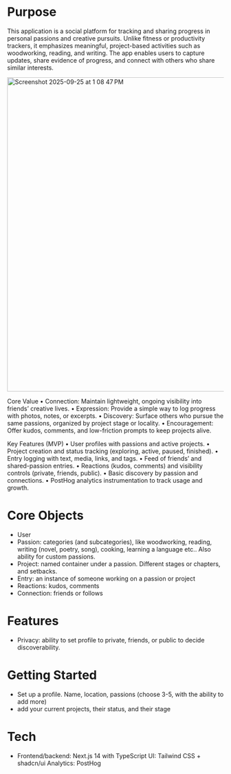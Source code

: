 # Purpose
This application is a social platform for tracking and sharing progress in personal passions and creative pursuits. Unlike fitness or productivity trackers, it emphasizes meaningful, project-based activities such as woodworking, reading, and writing. The app enables users to capture updates, share evidence of progress, and connect with others who share similar interests.

<img width="839" height="730" alt="Screenshot 2025-09-25 at 1 08 47 PM" src="https://github.com/user-attachments/assets/351c4fdf-5a40-47bd-ad66-b85ec5a3c036" />


Core Value
	• Connection: Maintain lightweight, ongoing visibility into friends’ creative lives.
	• Expression: Provide a simple way to log progress with photos, notes, or excerpts.
	• Discovery: Surface others who pursue the same passions, organized by project stage or locality.
	• Encouragement: Offer kudos, comments, and low-friction prompts to keep projects alive.

Key Features (MVP)
	• User profiles with passions and active projects.
	• Project creation and status tracking (exploring, active, paused, finished).
	• Entry logging with text, media, links, and tags.
	• Feed of friends’ and shared-passion entries.
	• Reactions (kudos, comments) and visibility controls (private, friends, public).
	• Basic discovery by passion and connections.
	• PostHog analytics instrumentation to track usage and growth.


# Core Objects
- User
- Passion: categories (and subcategories), like woodworking, reading, writing (novel, poetry, song), cooking, learning a language etc.. Also ability for custom passions. 
- Project: named container under a passion. Different stages or chapters, and setbacks. 
- Entry: an instance of someone working on a passion or project
- Reactions: kudos, comments
- Connection: friends or follows

# Features
- Privacy: ability to set profile to private, friends, or public to decide discoverability. 

# Getting Started
- Set up a profile. Name, location, passions (choose 3-5, with the ability to add more)
- add your current projects, their status, and their stage

# Tech
- Frontend/backend: Next.js 14 with TypeScript
UI: Tailwind CSS + shadcn/ui
Analytics: PostHog
